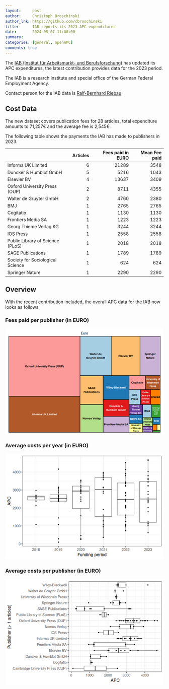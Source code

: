```yaml
---
layout:     post
author:     Christoph Broschinski
author_lnk: https://github.com/cbroschinski
title:      IAB reports its 2023 APC expenditures
date:       2024-05-07 11:00:00
summary:    
categories: [general, openAPC]
comments: true
---
```





The [IAB (Institut für Arbeitsmarkt- und Berufsforschung)](http://www.iab.de/en) has updated its APC expenditures, the latest contribution provides data for the 2023 period.

The IAB is a research institute and special office of the German Federal Employment Agency.

Contact person for the IAB data is [Ralf-Bernhard Riebau](mailto:Ralf-Bernhard.Riebau@iab.de).

## Cost Data



The new dataset covers publication fees for 28 articles, total expenditure amounts to 71,257€ and the average fee is 2,545€.

The following table shows the payments the IAB has made to publishers in 2023.



|                                 | Articles| Fees paid in EURO| Mean Fee paid|
|:--------------------------------|--------:|-----------------:|-------------:|
|Informa UK Limited               |        6|             21289|          3548|
|Duncker & Humblot GmbH           |        5|              5216|          1043|
|Elsevier BV                      |        4|             13637|          3409|
|Oxford University Press (OUP)    |        2|              8711|          4355|
|Walter de Gruyter GmbH           |        2|              4760|          2380|
|BMJ                              |        1|              2765|          2765|
|Cogitatio                        |        1|              1130|          1130|
|Frontiers Media SA               |        1|              1223|          1223|
|Georg Thieme Verlag KG           |        1|              3244|          3244|
|IOS Press                        |        1|              2558|          2558|
|Public Library of Science (PLoS) |        1|              2018|          2018|
|SAGE Publications                |        1|              1789|          1789|
|Society for Sociological Science |        1|               624|           624|
|Springer Nature                  |        1|              2290|          2290|



## Overview

With the recent contribution included, the overall APC data for the IAB now looks as follows:

### Fees paid per publisher (in EURO)

![plot of chunk tree_iab_2024_05_07_full](/figure/tree_iab_2024_05_07_full-1.png)

###  Average costs per year (in EURO)

![plot of chunk box_iab_2024_05_07_year_full](/figure/box_iab_2024_05_07_year_full-1.png)

###  Average costs per publisher (in EURO)

![plot of chunk box_iab_2024_05_07_publisher_full](/figure/box_iab_2024_05_07_publisher_full-1.png)
